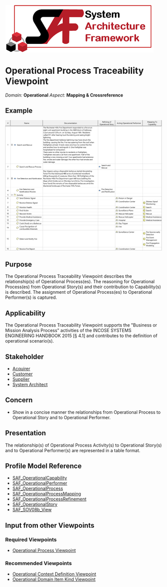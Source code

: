 ![System Architecture Framework](../diagrams/Logo_SAF.png)
# Operational Process Traceability Viewpoint
*Domain:* **Operational** *Aspect:* **Mapping & Crossreference**
## Example
![SAR and FDN Operational Process Traceability Table](../diagrams/SAR-and-FDN-Operational-Process-Traceability-Table.svg)
## Purpose
The Operational Process Traceability Viewpoint describes the relationship(s) of Operational Process(es). The reasoning for Operational Process(es) from Operational Story(s) and their contribution to Capability(s) is described. The assignment of Operational Process(es) to Operational Performer(s) is captured.
## Applicability
The Operational Process Traceability Viewpoint supports the "Business or Mission Analysis Process" activities of the INCOSE SYSTEMS ENGINEERING HANDBOOK 2015 [§ 4.1] and contributes to the definition of operational scenario(s).
## Stakeholder
* [Acquirer](../stakeholders.md#Acquirer)
* [Customer](../stakeholders.md#Customer)
* [Supplier](../stakeholders.md#Supplier)
* [System Architect](../stakeholders.md#System-Architect)
## Concern
* Show in a concise manner the relationships from Operational Process to Operational Story and to Operational Performer.
## Presentation
The relationship(s) of Operational Process Activity(s) to Operational Story(s) and to Operational Performer(s) are represented in a table format.

## Profile Model Reference
* [SAF_OperationalCapability](../stereotypes.md#SAF_OperationalCapability)
* [SAF_OperationalPerformer](../stereotypes.md#SAF_OperationalPerformer)
* [SAF_OperationalProcess](../stereotypes.md#SAF_OperationalProcess)
* [SAF_OperationalProcessMapping](../stereotypes.md#SAF_OperationalProcessMapping)
* [SAF_OperationalProcessRefinement](../stereotypes.md#SAF_OperationalProcessRefinement)
* [SAF_OperationalStory](../stereotypes.md#SAF_OperationalStory)
* [SAF_SOV08b_View](../stereotypes.md#SAF_SOV08b_View)
## Input from other Viewpoints
### Required Viewpoints
* [Operational Process Viewpoint](Operational-Process-Viewpoint.md)
### Recommended Viewpoints
* [Operational Context Definition Viewpoint](Operational-Context-Definition-Viewpoint.md)
* [Operational Domain Item Kind Viewpoint](Operational-Domain-Item-Kind-Viewpoint.md)
